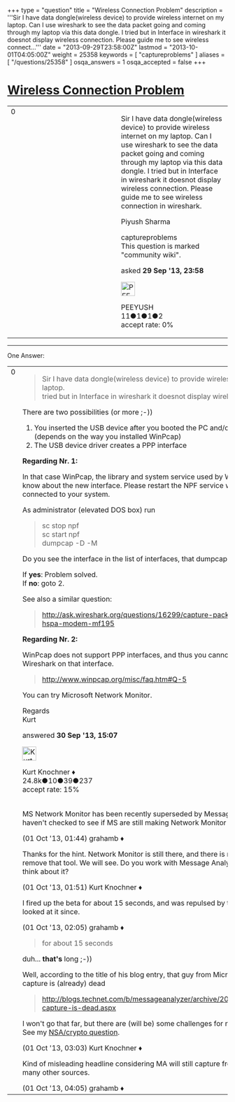 +++
type = "question"
title = "Wireless Connection Problem"
description = '''Sir I have data dongle(wireless device) to provide wireless internet on my laptop. Can I use wireshark to see the data packet going and coming through my laptop via this data dongle. I tried but in Interface in wireshark it doesnot display wireless connection. Please guide me to see wireless connect...'''
date = "2013-09-29T23:58:00Z"
lastmod = "2013-10-01T04:05:00Z"
weight = 25358
keywords = [ "captureproblems" ]
aliases = [ "/questions/25358" ]
osqa_answers = 1
osqa_accepted = false
+++

<div class="headNormal">

# [Wireless Connection Problem](/questions/25358/wireless-connection-problem)

</div>

<div id="main-body">

<div id="askform">

<table id="question-table" style="width:100%;"><colgroup><col style="width: 50%" /><col style="width: 50%" /></colgroup><tbody><tr class="odd"><td style="width: 30px; vertical-align: top"><div class="vote-buttons"><span id="post-25358-upvote" class="ajax-command post-vote up" rel="nofollow" title="I like this post (click again to cancel)"> </span><div id="post-25358-score" class="post-score" title="current number of votes">0</div><span id="post-25358-downvote" class="ajax-command post-vote down" rel="nofollow" title="I dont like this post (click again to cancel)"> </span> <span id="favorite-mark" class="ajax-command favorite-mark" rel="nofollow" title="mark/unmark this question as favorite (click again to cancel)"> </span><div id="favorite-count" class="favorite-count"></div></div></td><td><div id="item-right"><div class="question-body"><p>Sir I have data dongle(wireless device) to provide wireless internet on my laptop. Can I use wireshark to see the data packet going and coming through my laptop via this data dongle. I tried but in Interface in wireshark it doesnot display wireless connection. Please guide me to see wireless connection in wireshark.</p><p>Piyush Sharma</p></div><div id="question-tags" class="tags-container tags"><span class="post-tag tag-link-captureproblems" rel="tag" title="see questions tagged &#39;captureproblems&#39;">captureproblems</span></div><div id="question-controls" class="post-controls"><div class="community-wiki">This question is marked "community wiki".</div></div><div class="post-update-info-container"><div class="post-update-info post-update-info-user"><p>asked <strong>29 Sep '13, 23:58</strong></p><img src="https://secure.gravatar.com/avatar/80e562b282574c4a2a06ee968f80fb6b?s=32&amp;d=identicon&amp;r=g" class="gravatar" width="32" height="32" alt="PEEYUSH&#39;s gravatar image" /><p><span>PEEYUSH</span><br />
<span class="score" title="11 reputation points">11</span><span title="1 badges"><span class="badge1">●</span><span class="badgecount">1</span></span><span title="1 badges"><span class="silver">●</span><span class="badgecount">1</span></span><span title="2 badges"><span class="bronze">●</span><span class="badgecount">2</span></span><br />
<span class="accept_rate" title="Rate of the user&#39;s accepted answers">accept rate:</span> <span title="PEEYUSH has no accepted answers">0%</span></p></div></div><div id="comments-container-25358" class="comments-container"></div><div id="comment-tools-25358" class="comment-tools"></div><div class="clear"></div><div id="comment-25358-form-container" class="comment-form-container"></div><div class="clear"></div></div></td></tr></tbody></table>

------------------------------------------------------------------------

<div class="tabBar">

<span id="sort-top"></span>

<div class="headQuestions">

One Answer:

</div>

</div>

<span id="25426"></span>

<div id="answer-container-25426" class="answer">

<table style="width:100%;"><colgroup><col style="width: 50%" /><col style="width: 50%" /></colgroup><tbody><tr class="odd"><td style="width: 30px; vertical-align: top"><div class="vote-buttons"><span id="post-25426-upvote" class="ajax-command post-vote up" rel="nofollow" title="I like this post (click again to cancel)"> </span><div id="post-25426-score" class="post-score" title="current number of votes">0</div><span id="post-25426-downvote" class="ajax-command post-vote down" rel="nofollow" title="I dont like this post (click again to cancel)"> </span></div></td><td><div class="item-right"><div class="answer-body"><blockquote><p>Sir I have data dongle(wireless device) to provide wireless internet on my laptop.<br />
tried but in Interface in wireshark it doesnot display wireless connection.</p></blockquote><p>There are two possibilities (or more ;-))</p><ol><li>You inserted the USB device after you booted the PC and/or started Wireshark (depends on the way you installed WinPcap)</li><li>The USB device driver creates a PPP interface</li></ol><p><strong>Regarding Nr. 1:</strong><br />
</p><p>In that case WinPcap, the library and system service used by Wireshark, does not know about the new interface. Please restart the NPF service while the device is connected to your system.</p><p>As administrator (elevated DOS box) run</p><blockquote><p>sc stop npf<br />
sc start npf<br />
dumpcap -D -M<br />
</p></blockquote><p>Do you see the interface in the list of interfaces, that dumpcap printed?</p><p>If <strong>yes</strong>: Problem solved.<br />
If <strong>no</strong>: goto 2.</p><p>See also a similar question:</p><blockquote><p><a href="http://ask.wireshark.org/questions/16299/capture-packets-with-zte-hspa-modem-mf195">http://ask.wireshark.org/questions/16299/capture-packets-with-zte-hspa-modem-mf195</a><br />
</p></blockquote><p><strong>Regarding Nr. 2:</strong><br />
</p><p>WinPcap does not support PPP interfaces, and thus you cannot capture data with Wireshark on that interface.</p><blockquote><p><a href="http://www.winpcap.org/misc/faq.htm#Q-5">http://www.winpcap.org/misc/faq.htm#Q-5</a></p></blockquote><p>You can try Microsoft Network Monitor.</p><p>Regards<br />
Kurt</p></div><div class="answer-controls post-controls"></div><div class="post-update-info-container"><div class="post-update-info post-update-info-user"><p>answered <strong>30 Sep '13, 15:07</strong></p><img src="https://secure.gravatar.com/avatar/23b7bf5b13bc2c98b2e8aa9869ca5d75?s=32&amp;d=identicon&amp;r=g" class="gravatar" width="32" height="32" alt="Kurt%20Knochner&#39;s gravatar image" /><p><span>Kurt Knochner ♦</span><br />
<span class="score" title="24767 reputation points"><span>24.8k</span></span><span title="10 badges"><span class="badge1">●</span><span class="badgecount">10</span></span><span title="39 badges"><span class="silver">●</span><span class="badgecount">39</span></span><span title="237 badges"><span class="bronze">●</span><span class="badgecount">237</span></span><br />
<span class="accept_rate" title="Rate of the user&#39;s accepted answers">accept rate:</span> <span title="Kurt Knochner has 344 accepted answers">15%</span> </br></br></p></div></div><div id="comments-container-25426" class="comments-container"><span id="25440"></span><div id="comment-25440" class="comment"><div id="post-25440-score" class="comment-score"></div><div class="comment-text"><p>MS Network Monitor has been recently superseded by Message Analyzer. I haven't checked to see if MS are still making Network Monitor available.</p></div><div id="comment-25440-info" class="comment-info"><span class="comment-age">(01 Oct '13, 01:44)</span> <span class="comment-user userinfo">grahamb ♦</span></div></div><span id="25442"></span><div id="comment-25442" class="comment"><div id="post-25442-score" class="comment-score"></div><div class="comment-text"><p>Thanks for the hint. Network Monitor is still there, and there is no real reason to remove that tool. We will see. Do you work with Message Analyzer? What do you think about it?</p></div><div id="comment-25442-info" class="comment-info"><span class="comment-age">(01 Oct '13, 01:51)</span> <span class="comment-user userinfo">Kurt Knochner ♦</span></div></div><span id="25444"></span><div id="comment-25444" class="comment"><div id="post-25444-score" class="comment-score"></div><div class="comment-text"><p>I fired up the beta for about 15 seconds, and was repulsed by the UI. Haven't looked at it since.</p></div><div id="comment-25444-info" class="comment-info"><span class="comment-age">(01 Oct '13, 02:05)</span> <span class="comment-user userinfo">grahamb ♦</span></div></div><span id="25451"></span><div id="comment-25451" class="comment"><div id="post-25451-score" class="comment-score"></div><div class="comment-text"><blockquote><p>for about 15 seconds</p></blockquote><p>duh... <strong>that's</strong> long ;-))</p><p>Well, according to the title of his blog entry, that guy from Microsoft thinks network capture is (already) dead</p><blockquote><p><a href="http://blogs.technet.com/b/messageanalyzer/archive/2013/03/04/network-capture-is-dead.aspx">http://blogs.technet.com/b/messageanalyzer/archive/2013/03/04/network-capture-is-dead.aspx</a></p></blockquote><p>I won't go that far, but there are (will be) some challenges for network capturing. See my <a href="http://ask.wireshark.org/questions/23800/nsa-sniffing-and-encryption">NSA/crypto question</a>.</p></div><div id="comment-25451-info" class="comment-info"><span class="comment-age">(01 Oct '13, 03:03)</span> <span class="comment-user userinfo">Kurt Knochner ♦</span></div></div><span id="25459"></span><div id="comment-25459" class="comment"><div id="post-25459-score" class="comment-score"></div><div class="comment-text"><p>Kind of misleading headline considering MA will still capture from NDIS amongst many other sources.</p></div><div id="comment-25459-info" class="comment-info"><span class="comment-age">(01 Oct '13, 04:05)</span> <span class="comment-user userinfo">grahamb ♦</span></div></div></div><div id="comment-tools-25426" class="comment-tools"></div><div class="clear"></div><div id="comment-25426-form-container" class="comment-form-container"></div><div class="clear"></div></div></td></tr></tbody></table>

</div>

<div class="paginator-container-left">

</div>

</div>

</div>

